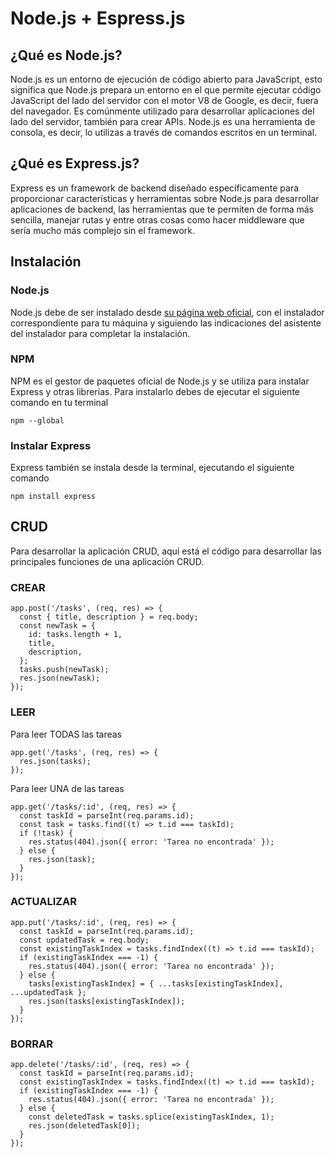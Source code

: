 # **Node.js + Espress.js**
## ¿Qué es Node.js?
Node.js es un entorno de ejecución de código abierto para JavaScript, esto significa que Node.js prepara un entorno en el que permite ejecutar código JavaScript del lado del servidor con el motor V8 de Google, es decir, fuera del navegador. Es comúnmente utilizado para desarrollar aplicaciones del lado del servidor, también para crear APIs. Node.js es una herramienta de consola, es decir, lo utilizas a través de comandos escritos en un terminal.
## ¿Qué es Express.js?
Express es un framework de backend diseñado específicamente para proporcionar características y herramientas sobre Node.js para desarrollar aplicaciones de backend, las herramientas que te permiten de forma más sencilla, manejar rutas y entre otras cosas como hacer middleware que sería mucho más complejo sin el framework.
## Instalación
### Node.js
Node.js debe de ser instalado desde [su página web oficial](https://nodejs.org/en/download/), con el instalador correspondiente para tu máquina y siguiendo las indicaciones del asistente del instalador para completar la instalación.
### NPM
NPM es el gestor de paquetes oficial de Node.js y se utiliza para instalar Express y otras librerías. Para instalarlo debes de ejecutar el siguiente comando en tu terminal
```
npm --global
```
### Instalar Express
Express también se instala desde la terminal, ejecutando el siguiente comando
```
npm install express
```
## CRUD
Para desarrollar la aplicación CRUD, aquí está el código para desarrollar las principales funciones de una aplicación CRUD.
### CREAR
```
app.post('/tasks', (req, res) => {
  const { title, description } = req.body;
  const newTask = {
    id: tasks.length + 1,
    title,
    description,
  };
  tasks.push(newTask);
  res.json(newTask);
});
```
### LEER
Para leer TODAS las tareas
```
app.get('/tasks', (req, res) => {
  res.json(tasks);
});
```
Para leer UNA de las tareas
```
app.get('/tasks/:id', (req, res) => {
  const taskId = parseInt(req.params.id);
  const task = tasks.find((t) => t.id === taskId);
  if (!task) {
    res.status(404).json({ error: 'Tarea no encontrada' });
  } else {
    res.json(task);
  }
});
```
### ACTUALIZAR
```
app.put('/tasks/:id', (req, res) => {
  const taskId = parseInt(req.params.id);
  const updatedTask = req.body;
  const existingTaskIndex = tasks.findIndex((t) => t.id === taskId);
  if (existingTaskIndex === -1) {
    res.status(404).json({ error: 'Tarea no encontrada' });
  } else {
    tasks[existingTaskIndex] = { ...tasks[existingTaskIndex], ...updatedTask };
    res.json(tasks[existingTaskIndex]);
  }
});
```
### BORRAR
```
app.delete('/tasks/:id', (req, res) => {
  const taskId = parseInt(req.params.id);
  const existingTaskIndex = tasks.findIndex((t) => t.id === taskId);
  if (existingTaskIndex === -1) {
    res.status(404).json({ error: 'Tarea no encontrada' });
  } else {
    const deletedTask = tasks.splice(existingTaskIndex, 1);
    res.json(deletedTask[0]);
  }
});
```